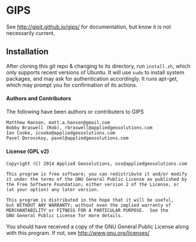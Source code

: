 # GIPS

See http://gipit.github.io/gips/ for documentation, but know it is not
necessarily current.

## Installation

After cloning this git repo & changing to its directory, run `install.sh`,
which only supports recent versions of Ubuntu.  It will use `sudo` to install
system packages, and may ask for authentication accordingly.  It runs apt-get,
which may prompt you for confirmation of its actions.

#### Authors and Contributors
The following have been authors or contributers to GIPS

    Matthew Hanson, matt.a.hanson@gmail.com
    Bobby Braswell (Rob), rbraswell@appliedgeosolutions.com
    Ian Cooke, icooke@appliedgeosolutions.com
    Pavel Dorovskoy, pavel@appliedgeosolutions.com

#### License (GPL v2)

    Copyright (C) 2014 Applied Geosolutions, oss@appliedgeosolutions.com

    This program is free software; you can redistribute it and/or modify
    it under the terms of the GNU General Public License as published by
    the Free Software Foundation; either version 2 of the License, or
    (at your option) any later version.

    This program is distributed in the hope that it will be useful,
    but WITHOUT ANY WARRANTY; without even the implied warranty of
    MERCHANTABILITY or FITNESS FOR A PARTICULAR PURPOSE.  See the
    GNU General Public License for more details.

   You should have received a copy of the GNU General Public License
   along with this program. If not, see <http://www.gnu.org/licenses/>
